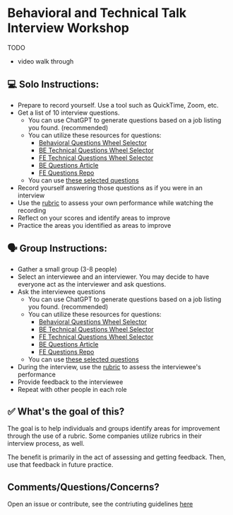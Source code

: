 # Behavioral and Technical Talk Interview Workshop

TODO
- video walk through

## 💻 Solo Instructions:

- Prepare to record yourself. Use a tool such as QuickTime, Zoom, etc.
- Get a list of 10 interview questions. 
  - You can use ChatGPT to generate questions based on a job listing you found. (recommended)
  - You can utilize these resources for questions: 
    - [Behavioral Questions Wheel Selector](https://spinthewheel.io/en/wheels/XBsWvTYQQktuPOAinTow)
    - [BE Technical Questions Wheel Selector](https://spinthewheel.io/en/wheels/zLeE9XY2As3WtAuQvmsK)
    - [FE Technical Questions Wheel Selector](https://spinthewheel.io/wheels/t6Z4dtoLhigiVFtvR1yZ)
    - [BE Questions Article](https://www.indeed.com/career-advice/interviewing/back-end-interview-questions)
    - [FE Questions Repo](https://github.com/h5bp/Front-end-Developer-Interview-Questions)
  - You can use [these selected questions](./talk_interview_questions.md)
- Record yourself answering those questions as if you were in an interview
- Use the [rubric](./Behavioral_and_Technical_Talk_Interview_Rubric.docx) to assess your own performance while watching the recording
- Reflect on your scores and identify areas to improve
- Practice the areas you identified as areas to improve

## 🗣️ Group Instructions:

- Gather a small group (3-8 people)
- Select an interviewee and an interviewer. You may decide to have everyone act as the interviewer and ask questions.
- Ask the interviewee questions
  - You can use ChatGPT to generate questions based on a job listing you found. (recommended)
  - You can utilize these resources for questions: 
    - [Behavioral Questions Wheel Selector](https://spinthewheel.io/en/wheels/XBsWvTYQQktuPOAinTow)
    - [BE Technical Questions Wheel Selector](https://spinthewheel.io/en/wheels/zLeE9XY2As3WtAuQvmsK)
    - [FE Technical Questions Wheel Selector](https://spinthewheel.io/wheels/t6Z4dtoLhigiVFtvR1yZ)
    - [BE Questions Article](https://www.indeed.com/career-advice/interviewing/back-end-interview-questions)
    - [FE Questions Repo](https://github.com/h5bp/Front-end-Developer-Interview-Questions)
  - You can use [these selected questions](./talk_interview_questions.md)
- During the interview, use the [rubric](./Behavioral_and_Technical_Talk_Interview_Rubric.docx) to assess the interviewee's performance
- Provide feedback to the interviewee
- Repeat with other people in each role

## ✅ What's the goal of this? 

The goal is to help individuals and groups identify areas for improvement through the use of a rubric. Some companies utilize rubrics in their interview process, as well. 

The benefit is primarily in the act of assessing and getting feedback. Then, use that feedback in future practice. 

## Comments/Questions/Concerns? 

Open an issue or contribute, see the contriuting guidelines [here](../CONTRIBUTIONS.md)